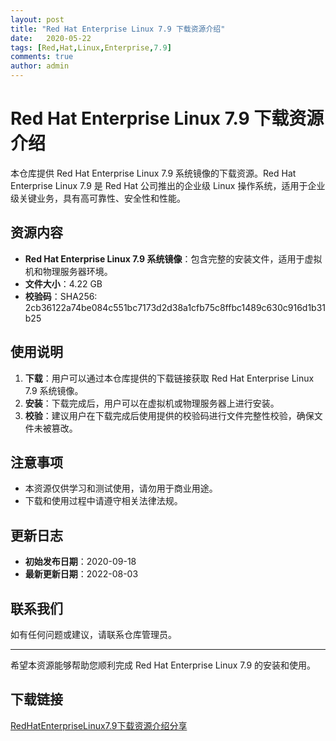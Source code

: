 ```yaml
---
layout: post
title: "Red Hat Enterprise Linux 7.9 下载资源介绍"
date:   2020-05-22
tags: [Red,Hat,Linux,Enterprise,7.9]
comments: true
author: admin
---
```

# Red Hat Enterprise Linux 7.9 下载资源介绍

本仓库提供 Red Hat Enterprise Linux 7.9 系统镜像的下载资源。Red Hat Enterprise Linux 7.9 是 Red Hat 公司推出的企业级 Linux 操作系统，适用于企业级关键业务，具有高可靠性、安全性和性能。

## 资源内容

- **Red Hat Enterprise Linux 7.9 系统镜像**：包含完整的安装文件，适用于虚拟机和物理服务器环境。
- **文件大小**：4.22 GB
- **校验码**：SHA256: 2cb36122a74be084c551bc7173d2d38a1cfb75c8ffbc1489c630c916d1b31b25

## 使用说明

1. **下载**：用户可以通过本仓库提供的下载链接获取 Red Hat Enterprise Linux 7.9 系统镜像。
2. **安装**：下载完成后，用户可以在虚拟机或物理服务器上进行安装。
3. **校验**：建议用户在下载完成后使用提供的校验码进行文件完整性校验，确保文件未被篡改。

## 注意事项

- 本资源仅供学习和测试使用，请勿用于商业用途。
- 下载和使用过程中请遵守相关法律法规。

## 更新日志

- **初始发布日期**：2020-09-18
- **最新更新日期**：2022-08-03

## 联系我们

如有任何问题或建议，请联系仓库管理员。

---

希望本资源能够帮助您顺利完成 Red Hat Enterprise Linux 7.9 的安装和使用。

## 下载链接

[RedHatEnterpriseLinux7.9下载资源介绍分享](https://pan.quark.cn/s/4bfd16184aba)